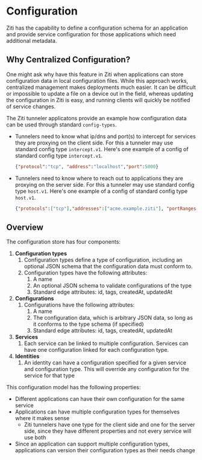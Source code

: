 # Configuration
Ziti has the capability to define a configuration schema for an application and provide service configuration for those applications which need additional metadata. 

## Why Centralized Configuration?
One might ask why have this feature in Ziti when applications can store configuration data in local configuration files. While this approach works, centralized management makes deployments much easier. It can be difficult or impossible to update a file on a device out in the field, whereas updating the configuration in Ziti is easy, and running clients will quickly be notified of service changes.

The Ziti tunneler applicatons provide an example how configuration data can be used through standard `config-types`.

* Tunnelers need to know what ip/dns and port(s) to intercept for services they are proxying on the client side. For this a tunneler may use standard config type `intercept.v1`. Here's one example of a config of standard config type `intercept.v1`.

    ```json
    {"protocol":"tcp", "address":"localhost","port":5000}
    ```
<!-- https://github.com/openziti/edge/blob/main/tunnel/entities/intercept.v1.json -->
* Tunnelers need to know where to reach out to applications they are proxying on the server side. For this a tunneler may use standard config type `host.v1`. Here's one example of a config of standard config type `host.v1`.

    ```json
    {"protocols":["tcp"],"addresses":["acme.example.ziti"], "portRanges":[{"low":5000, "high":5000}]}
    ```
<!-- https://github.com/openziti/edge/blob/main/tunnel/entities/host.v1.json -->

## Overview
The configuration store has four components:

1. **Configuration types** 
    1. Configuration types define a type of configuration, including an optional JSON schema that the configuration data must conform to.
    1. Configuration types have the following attributes: 
        1. A name 
        1. An optional JSON schema to validate configurations of the type
        1. Standard edge attributes: id, tags, createdAt, updatedAt
1. **Configurations** 
    1. Configurations have the following attributes: 
        1. A name
        1. The configuration data, which is arbitrary JSON data, so long as it conforms to the type schema (if specified)
       1. Standard edge attributes: id, tags, createdAt, updatedAt
1. **Services** 
    1. Each service can be linked to multiple configuration. Services can have one configuration linked for each configuration type.
1. **Identities** 
    1. An identity can have a configuration specified for a given service and configuration type. This will override any configuration for the service for that type 

This configuration model has the following properties:
* Different applications can have their own configuration for the same service
* Applications can have multiple configuration types for themselves where it makes sense
    * Ziti tunnelers have one type for the client side and one for the server side, since they have different properties and not every service will use both
* Since an application can support multiple configuration types, applications can version their configuration types as their needs change
